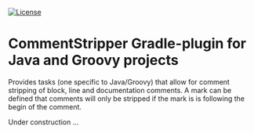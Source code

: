 [![License](https://img.shields.io/badge/license-MIT-blue.svg) ](https://github.com/mfuerstenau/gradle-buildconfig-plugin/blob/master/LICENSE)

# CommentStripper Gradle-plugin for Java and Groovy projects
Provides tasks (one specific to Java/Groovy) that allow for comment stripping of block, line and documentation comments. A mark can be defined that comments will only be stripped if the mark is is following the begin of the comment.

Under construction ...